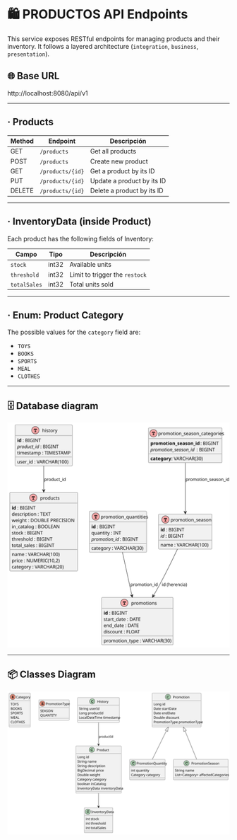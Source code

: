 # 🛍️ PRODUCTOS API Endpoints

This service exposes RESTful endpoints for managing products and their inventory.
It follows a layered architecture (`integration`, `business`, `presentation`).

## 🌐 Base URL

http://localhost:8080/api/v1


---

## · Products

| Method | Endpoint               | Descripción                |
|--------|------------------------|----------------------------|
| GET    | `/products`            | Get all products           |
| POST   | `/products`            | Create new product         |
| GET    | `/products/{id}`       | Get a product by its ID    |
| PUT    | `/products/{id}`       | Update a product by its ID |
| DELETE | `/products/{id}`       | Delete a product by its ID |

---

## · InventoryData (inside Product)

Each product has the following fields of Inventory:

| Campo       | Tipo    | Descripción                    |
|-------------|---------|--------------------------------|
| `stock`     | int32   | Available units                |
| `threshold` | int32   | Limit to trigger the `restock` |
| `totalSales`| int32   | Total units sold               |

---

## · Enum: Product Category

The possible values for the `category` field are:

- `TOYS`
- `BOOKS`
- `SPORTS`
- `MEAL`
- `CLOTHES`

---



## 🗄️ Database diagram

![DB Diagram](./diagrams/db.svg)

---

## 📦 Classes Diagram

![CL Diagram](./diagrams/models.svg)

